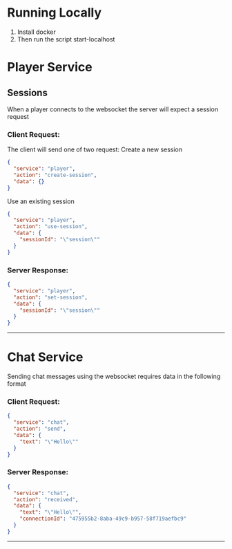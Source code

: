 # Running Locally

1. Install docker
2. Then run the script start-localhost

# Player Service

## Sessions

When a player connects to the websocket the server will expect a session request

### Client Request:

The client will send one of two request:
Create a new session

```json
{
  "service": "player",
  "action": "create-session",
  "data": {}
}
```

Use an existing session

```json
{
  "service": "player",
  "action": "use-session",
  "data": {
    "sessionId": "\"session\""
  }
}
```

### Server Response:

```json
{
  "service": "player",
  "action": "set-session",
  "data": {
    "sessionId": "\"session\""
  }
}
```

---

# Chat Service

Sending chat messages using the websocket requires data in the following format

### Client Request:

```json
{
  "service": "chat",
  "action": "send",
  "data": {
    "text": "\"Hello\""
  }
}
```

### Server Response:

```json
{
  "service": "chat",
  "action": "received",
  "data": {
    "text": "\"Hello\"",
    "connectionId": "475955b2-8aba-49c9-b957-58f719aefbc9"
  }
}
```

---
